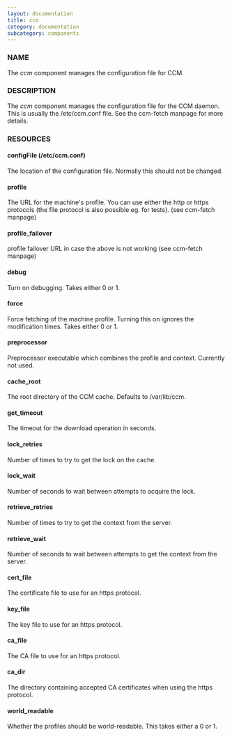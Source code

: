 ```yaml
---
layout: documentation
title: ccm
category: documentation
subcategory: components
---
```

### NAME

The _ccm_ component manages the configuration file
for CCM.

### DESCRIPTION

The _ccm_ component manages the configuration file for the CCM
daemon.  This is usually the /etc/ccm.conf file. See the ccm-fetch
manpage for more details.

### RESOURCES

#### configFile (/etc/ccm.conf)

The location of the configuration file.  Normally this should not be
changed.

#### 

#### profile

The URL for the machine's profile.  You can use either the http or
https protocols (the file protocol is also possible eg. for tests).
(see ccm-fetch manpage)

#### profile\_failover

profile failover URL in case the above is not working (see ccm-fetch manpage)

#### debug

Turn on debugging.  Takes either 0 or 1.

#### force

Force fetching of the machine profile.  Turning this on ignores the
modification times.  Takes either 0 or 1.

#### preprocessor

Preprocessor executable which combines the profile and context.
Currently not used.

#### cache\_root

The root directory of the CCM cache.  Defaults to /var/lib/ccm.

#### get\_timeout

The timeout for the download operation in seconds.

#### lock\_retries

Number of times to try to get the lock on the cache.

#### lock\_wait

Number of seconds to wait between attempts to acquire the lock.

#### retrieve\_retries

Number of times to try to get the context from the server.

#### retrieve\_wait

Number of seconds to wait between attempts to get the context from the
server.

#### cert\_file

The certificate file to use for an https protocol.

#### key\_file

The key file to use for an https protocol.

#### ca\_file

The CA file to use for an https protocol.

#### ca\_dir

The directory containing accepted CA certificates when using the https
protocol.

#### world\_readable

Whether the profiles should be world-readable.  This takes either a 0
or 1.
